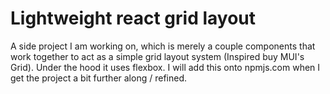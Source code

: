 
# Lightweight react grid layout

A side project I am working on, which is merely a couple components that work together to act as a simple grid layout system (Inspired buy MUI's Grid). Under the hood it uses flexbox. I will add this onto npmjs.com when I get the project a bit further along / refined.

